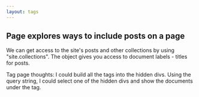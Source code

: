 ```yaml
---
layout: tags
---
```

## Page explores ways to include posts on a page

We can get access to the site's posts and other collections by using "site.collections". The object gives you access to document labels - titles for posts.

Tag page thoughts: I could build all the tags into the hidden divs. Using the query string, I could select one of the hidden divs and show the documents under the tag.